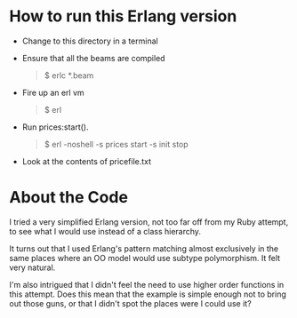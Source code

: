 How to run this Erlang version
==============================

*   Change to this directory in a terminal

*   Ensure that all the beams are compiled

    > $ erlc *.beam

*   Fire up an erl vm

    > $ erl

*   Run prices:start().

    > $ erl -noshell -s prices start -s init stop

*   Look at the contents of pricefile.txt

About the Code
==============

I tried a very simplified Erlang version, not too far off from my Ruby
attempt, to see what I would use instead of a class hierarchy.

It turns out that I used Erlang's pattern matching almost exclusively
in the same places where an OO model would use subtype polymorphism.
It felt very natural.

I'm also intrigued that I didn't feel the need to use higher order
functions in this attempt.
Does this mean that the example is simple enough not to bring out
those guns, or that I didn't spot the places were I could use it?
